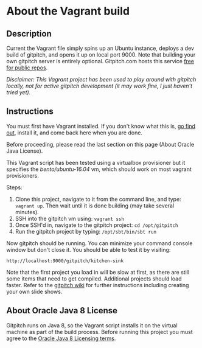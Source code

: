 # About the Vagrant build

## Description
Current the Vagrant file simply spins up an Ubuntu instance, deploys a dev build of gitpitch, and opens it up on local port 9000. Note that building your own gitpitch server is entirely optional. Gitpitch.com hosts this service [free for public repos](https://gitpitch.com/pricing).

_Disclaimer: This Vagrant project has been used to play around with gitpitch locally, not for active gitpitch development (it may work fine, I just haven't tried yet)._

## Instructions
You must first have Vagrant installed.  If you don't know what this is, [go find out](https://www.vagrantup.com), install it, and come back here when you are done.

Before proceeding, please read the last section on this page (About Oracle Java License).

This Vagrant script has been tested using a virtualbox provisioner but it specifies the _bento/ubuntu-16.04_ vm, which should work on most vagrant provisioners.

Steps:
1. Clone this project, navigate to it from the command line, and type: `vagrant up`. Then wait until it is done building (may take several minutes).
2. SSH into the gitpitch vm using: `vagrant ssh`
3. Once SSH'd in, navigate to the gitpitch project: `cd /opt/gitpitch`
4. Run the gitpitch project by typing: `/opt/sbt/bin/sbt run`

Now gitpitch should be running. You can minimize your command console window but don't close it.  You should be able to test it by visiting:
```
http://localhost:9000/gitpitch/kitchen-sink
```
Note that the first project you load in will be slow at first, as there are still some items that need to get compiled. Additional projects should load faster.  Refer to the [gitpitch wiki](https://github.com/gitpitch/gitpitch/wiki) for further instructions including creating your own slide shows.

## About Oracle Java 8 License
Gitpitch runs on Java 8, so the Vagrant script installs it on the virtual machine as part of the build process. Before running this project you must agree to the [Oracle Java 8 Licensing terms](http://www.oracle.com/technetwork/java/javase/overview/javase8speclicense-2158700.html).
